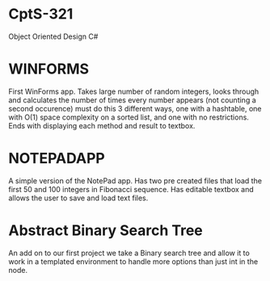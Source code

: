 # CptS-321
Object Oriented Design C#

# WINFORMS
First WinForms app. Takes large number of random integers, looks through and calculates the number of times every number appears (not counting a second occurence) must do this 3 different ways, one with a hashtable, one with O(1) space complexity on a sorted list, and one with no restrictions. Ends with displaying each method and result to textbox.

# NOTEPADAPP
A simple version of the NotePad app. Has two pre created files that load the first 50 and 100 integers in Fibonacci sequence. Has editable textbox and allows the user to save and load text files.

# Abstract Binary Search Tree
An add on to our first project we take a Binary search tree and allow it to work in a templated environment to handle more options than just int in the node. 
